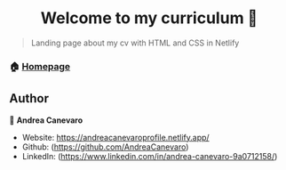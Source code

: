 <h1 align="center">Welcome to my curriculum 👋</h1>

> Landing page about my cv with HTML and CSS in Netlify

### 🏠 [Homepage](https://andreacanevaroprofile.netlify.app/)

## Author

👤 **Andrea Canevaro**

* Website: https://andreacanevaroprofile.netlify.app/
* Github: (https://github.com/AndreaCanevaro)
* LinkedIn: (https://www.linkedin.com/in/andrea-canevaro-9a0712158/)